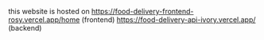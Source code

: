this website is hosted on https://food-delivery-frontend-rosy.vercel.app/home (frontend)
                          https://food-delivery-api-ivory.vercel.app/  (backend)

